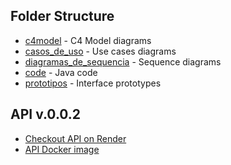 ## Folder Structure

- [c4model](c4model/README.md) - C4 Model diagrams
- [casos_de_uso](casos_de_uso/README.md) - Use cases diagrams
- [diagramas_de_sequencia](uml/README.md) - Sequence diagrams
- [code](code/README.md) - Java code
- [prototipos](prototipos/README.md) - Interface prototypes


## API v.0.0.2

- [Checkout API on Render](https://todo-list-dw2r.onrender.com/api/)
- [API Docker image](https://hub.docker.com/repository/docker/zezit/todo-list/general)
